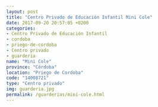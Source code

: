 ```yaml
---
layout: post
title: "Centro Privado de Educación Infantil Mini Cole"
date: 2017-09-20 20:57:05 +0200
categories:
- Centro Privado de Educación Infantil
- cordoba
- priego-de-cordoba
- Centro privado
- guarderia
name: "Mini Cole"
province: "Córdoba"
location: "Priego de Cordoba"
code: "14008721"
type: "Centro privado"
img: guarderia.jpg
permalink: /guarderias/mini-cole.html
---
```

